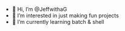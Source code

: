 - 👋 Hi, I’m @JeffwithaG
- 👀 I’m interested in just making fun projects
- 🌱 I’m currently learning batch & shell
<!---
The-G-Drive/The-G-Drive is a ✨ special ✨ repository because its `README.md` (this file) appears on your GitHub profile.
You can click the Preview link to take a look at your changes.
--->
